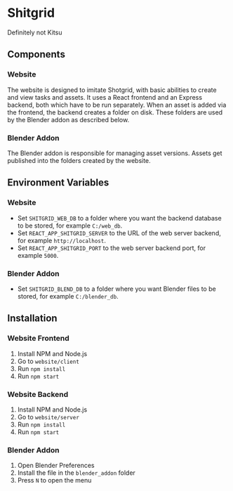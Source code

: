 # Shitgrid

Definitely not Kitsu

## Components

### Website

The website is designed to imitate Shotgrid, with basic abilities to create and view tasks and assets.
It uses a React frontend and an Express backend, both which have to be run separately.
When an asset is added via the frontend, the backend creates a folder on disk.
These folders are used by the Blender addon as described below.

### Blender Addon

The Blender addon is responsible for managing asset versions.
Assets get published into the folders created by the website.

## Environment Variables

### Website

- Set `SHITGRID_WEB_DB` to a folder where you want the backend database to be stored, for example `C:/web_db`.
- Set `REACT_APP_SHITGRID_SERVER` to the URL of the web server backend, for example `http://localhost`.
- Set `REACT_APP_SHITGRID_PORT` to the web server backend port, for example `5000`.

### Blender Addon

- Set `SHITGRID_BLEND_DB` to a folder where you want Blender files to be stored, for example `C:/blender_db`.

## Installation

### Website Frontend

1. Install NPM and Node.js
2. Go to `website/client`
3. Run `npm install`
4. Run `npm start`

### Website Backend

1. Install NPM and Node.js
2. Go to `website/server`
3. Run `npm install`
4. Run `npm start`

### Blender Addon

1. Open Blender Preferences
2. Install the file in the `blender_addon` folder
3. Press `N` to open the menu
